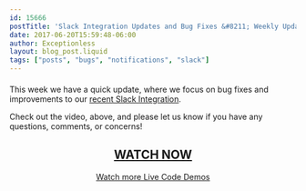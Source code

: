```yaml
---
id: 15666
postTitle: 'Slack Integration Updates and Bug Fixes &#8211; Weekly Update 5/22/2017'
date: 2017-06-20T15:59:48-06:00
author: Exceptionless
layout: blog_post.liquid
tags: ["posts", "bugs", "notifications", "slack"]
---
```

<div class="videoWrapper" style="margin-bottom:20px;">
</div>

This week we have a quick update, where we focus on bug fixes and improvements to our [recent Slack Integration](/exceptionless-slack-integration/).

Check out the video, above, and please let us know if you have any questions, comments, or concerns!

<h2 style="text-align: center;">
  <a href="https://youtu.be/WtHj9e4M9zU">WATCH NOW</a>
</h2>

<p style="text-align: center;">
  <a href="/category/weekly-updates/">Watch more Live Code Demos</a>
</p>
